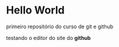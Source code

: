# Hello World
primeiro repositório do curso de git e github

testando o editor do site do **github**
